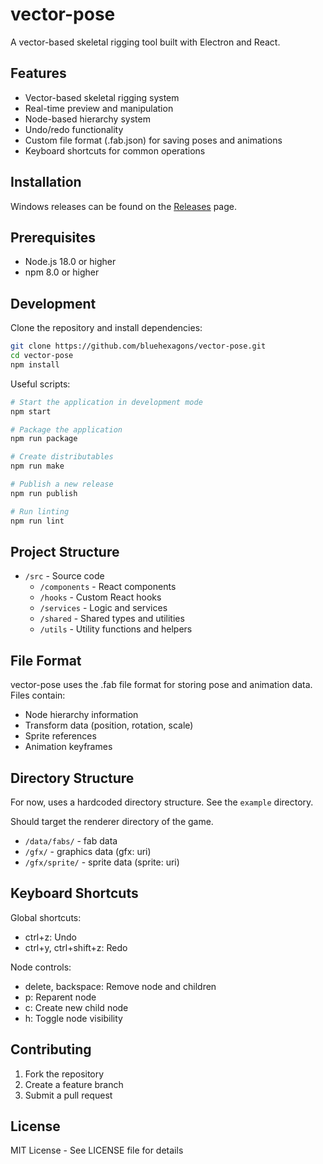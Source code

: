 # vector-pose

A vector-based skeletal rigging tool built with Electron and React.

## Features

- Vector-based skeletal rigging system
- Real-time preview and manipulation
- Node-based hierarchy system
- Undo/redo functionality
- Custom file format (.fab.json) for saving poses and animations
- Keyboard shortcuts for common operations

## Installation

Windows releases can be found on the [Releases](https://github.com/bluehexagons/vector-pose/releases) page.

## Prerequisites

- Node.js 18.0 or higher
- npm 8.0 or higher

## Development

Clone the repository and install dependencies:

```bash
git clone https://github.com/bluehexagons/vector-pose.git
cd vector-pose
npm install
```

Useful scripts:

```bash
# Start the application in development mode
npm start

# Package the application
npm run package

# Create distributables
npm run make

# Publish a new release
npm run publish

# Run linting
npm run lint
```

## Project Structure

- `/src` - Source code
  - `/components` - React components
  - `/hooks` - Custom React hooks
  - `/services` - Logic and services
  - `/shared` - Shared types and utilities
  - `/utils` - Utility functions and helpers

## File Format

vector-pose uses the .fab file format for storing pose and animation data. Files contain:

- Node hierarchy information
- Transform data (position, rotation, scale)
- Sprite references
- Animation keyframes

## Directory Structure

For now, uses a hardcoded directory structure. See the `example` directory.

Should target the renderer directory of the game.

- `/data/fabs/` - fab data
- `/gfx/` - graphics data (gfx: uri)
- `/gfx/sprite/` - sprite data (sprite: uri)

## Keyboard Shortcuts

Global shortcuts:

- ctrl+z: Undo
- ctrl+y, ctrl+shift+z: Redo

Node controls:

- delete, backspace: Remove node and children
- p: Reparent node
- c: Create new child node
- h: Toggle node visibility

## Contributing

1. Fork the repository
2. Create a feature branch
3. Submit a pull request

## License

MIT License - See LICENSE file for details
